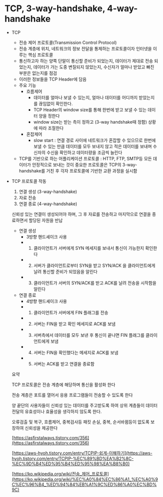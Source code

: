 # TCP, 3-way-handshake, 4-way-handshake


- TCP
    - 전송 제어 프로토콜(Transmission Control Protocol)
    - 전송 계층에 위치, 네트워크의 정보 전달을 통제하는 프로토콜이자 인터넷을 이루는 핵심 프로토콜
    - 통신하고자 하는 양쪽 단말이 통신할 준비가 되었는지, 데이터가 제대로 전송 되었는지, 데이터가 가는 도중 변질되지 않았는지, 수신자가 얼마나 받았고 빠진 부분은 없는지를 점검
    - 이러한 정보들을 TCP Header에 담음
    - 주요 기능
        - 흐름제어
            - 데이터를 얼마나 보낼 수 있는지, 얼마나 데이터를 어디까지 받았는지를 끊임없이 확인한다.
            - TCP Header의 window size를 통해 한번에 받고 보낼 수 있는 데이터 양을 정한다
            - window size는 받는 측이 정하고 (3-way handshake때 정함) 상황에 따라 조절한다
        - 혼잡제어
            - slow start : 연결 경로 사이에 네트워크가 혼잡할 수 있으므로 한번에 보낼 수 있는 만큼 데이터를 모두 보내지 않고 적은 데이터를 보내며 수신자의 수신을 확인하고 데이터량을 조금씩 늘린다
    - TCP를 기반으로 하는 어플리케이션 프로토콜 : HTTP, FTP, SMTP등  모든 데이터가 안정적으로 보내는 것이 중요한 프로토콜은 TCP의 3-way-handshake를 거친 후 각자 프로토콜에 기반한 교환 과정을 실시함
    

- TCP 프로토콜 작동
    1. 연결 생성 (3-way-handshake)
    2. 자료 전송
    3. 연결 종료 (4-way-handshake)
    
    신뢰성 있는 연결이 생성되어야 하며, 그 후 자료를 전송하고 마지막으로 연결을 종료하면서 할당된 자원을 반납
    
    - 연결 생성
        - 3방향 핸드셰이크 사용
        - 1) 클라이언트가 서버에게 SYN 메세지를 보내서 통신이 가능한지 확인한다
        - 2) 서버가 클라이언트로부터 SYN을 받고 SYN/ACK 을 클라이언트에게 날려 통신할 준비가 되었음을 알린다
        - 3) 클라이언트가 서버의 SYN/ACK를 받고 ACK를 날려 전송을 시작함을 알린다
    - 연결 종료
        - 4방향 핸드셰이크 사용
        - 1) 클라이언트가 서버에게 FIN 플래그를 전송
        - 2) 서버는 FIN을 받고 확인 메세지로 ACK를 보냄
        - 3) 서버측에서 데이터를 모두 보낸 후 통신이 끝나면 FIN 플래그를 클라이언트에게 보냄
        - 4) 서버는 FIN을 확인했다는 메세지로 ACK를 보냄
        - 5) 서버는 ACK를 받고 연결을 종료함
    
    요약
    
     TCP 프로토콜은 전송 계층에 해당하며 통신을 활성화 한다
    
    전송 계층은 포트를 열어서 응용 프로그램들이 전송할 수 있도록  한다
    
    양 끝단의 사용자들이 신뢰성 있는 데이터를 주고받도록 하여 상위 계층들이 데이터 전달의 유효성이나 효율성을 생각하지 않도록 한다.
    
    오류검출 및 복구, 흐름제어, 중복검사등 패킷 손실, 중복, 순서바뀜등이 없도록 보장하여 신뢰성을 제공한다
    
    [https://asfirstalways.tistory.com/356](https://asfirstalways.tistory.com/356)
    
    [https://aws-hyoh.tistory.com/entry/TCPIP-쉽게-이해하기](https://aws-hyoh.tistory.com/entry/TCPIP-%EC%89%BD%EA%B2%8C-%EC%9D%B4%ED%95%B4%ED%95%98%EA%B8%B0)
    
    [https://ko.wikipedia.org/wiki/전송_제어_프로토콜](https://ko.wikipedia.org/wiki/%EC%A0%84%EC%86%A1_%EC%A0%9C%EC%96%B4_%ED%94%84%EB%A1%9C%ED%86%A0%EC%BD%9C)
